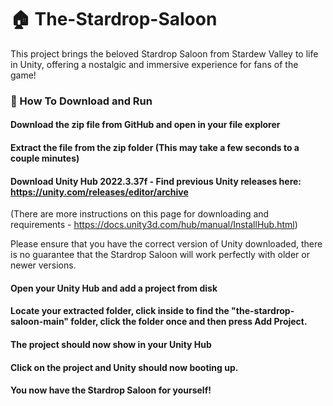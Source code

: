 # 🏠 The-Stardrop-Saloon
This project brings the beloved Stardrop Saloon from Stardew Valley to life in Unity, offering a nostalgic and immersive experience for fans of the game!

### 📲 How To Download and Run

#### Download the zip file from GitHub and open in your file explorer

#### Extract the file from the zip folder (This may take a few seconds to a couple minutes)

#### Download Unity Hub 2022.3.37f - Find previous Unity releases here: https://unity.com/releases/editor/archive
(There are more instructions on this page for downloading and requirements - https://docs.unity3d.com/hub/manual/InstallHub.html) 

Please ensure that you have the correct version of Unity downloaded, there is no guarantee that the Stardrop Saloon will work perfectly with older or newer versions.

#### Open your Unity Hub and add a project from disk

#### Locate your extracted folder, click inside to find the "the-stardrop-saloon-main" folder, click the folder once and then press Add Project.

#### The project should now show in your Unity Hub

#### Click on the project and Unity should now booting up.

#### You now have the Stardrop Saloon for yourself!
